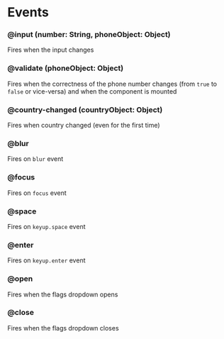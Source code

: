 # Events

### @input (number: String, phoneObject: Object)
Fires when the input changes

### @validate (phoneObject: Object)
Fires when the correctness of the phone number changes (from `true` to `false` or vice-versa) and when the component is mounted

### @country-changed (countryObject: Object)
Fires when country changed (even for the first time)

### @blur
Fires on `blur` event

### @focus
Fires on `focus` event

### @space
Fires on `keyup.space` event

### @enter
Fires on `keyup.enter` event

### @open
Fires when the flags dropdown opens

### @close
Fires when the flags dropdown closes
